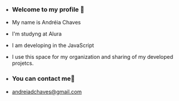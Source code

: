 - ### Welcome to my profile 🫶

- My name is Andréia Chaves

- I'm studyng at Alura
- I am developing in the JavaScript
- I use this space for my organization and sharing of my developed projetcs.
- ### You can contact me📧
- andreiadchaves@gmail.com
  
